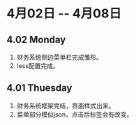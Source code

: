 # 4月02日 -- 4月08日

## 4.02 Monday
1. 财务系统侧边菜单栏完成雏形。
2. less配置完成。

## 4.01 Thuesday
1. 财务系统框架完结，界面样式出来。
2. 菜单部分模似json，点击后标签会有改变。